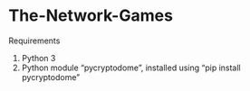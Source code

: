 # The-Network-Games

Requirements
1.	Python 3
2.	Python module “pycryptodome”, installed using “pip install pycryptodome”

